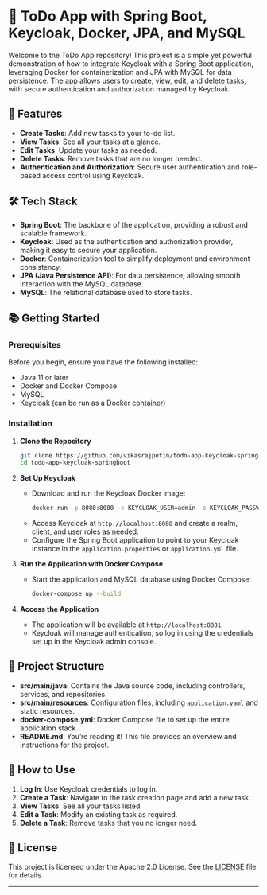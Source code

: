 # 📝 ToDo App with Spring Boot, Keycloak, Docker, JPA, and MySQL

Welcome to the ToDo App repository! This project is a simple yet powerful demonstration of how to integrate Keycloak with a Spring Boot application, leveraging Docker for containerization and JPA with MySQL for data persistence. The app allows users to create, view, edit, and delete tasks, with secure authentication and authorization managed by Keycloak.

## 🚀 Features

- **Create Tasks**: Add new tasks to your to-do list.
- **View Tasks**: See all your tasks at a glance.
- **Edit Tasks**: Update your tasks as needed.
- **Delete Tasks**: Remove tasks that are no longer needed.
- **Authentication and Authorization**: Secure user authentication and role-based access control using Keycloak.

## 🛠️ Tech Stack

- **Spring Boot**: The backbone of the application, providing a robust and scalable framework.
- **Keycloak**: Used as the authentication and authorization provider, making it easy to secure your application.
- **Docker**: Containerization tool to simplify deployment and environment consistency.
- **JPA (Java Persistence API)**: For data persistence, allowing smooth interaction with the MySQL database.
- **MySQL**: The relational database used to store tasks.

## 📚 Getting Started

### Prerequisites

Before you begin, ensure you have the following installed:

- Java 11 or later
- Docker and Docker Compose
- MySQL
- Keycloak (can be run as a Docker container)

### Installation

1. **Clone the Repository**
   ```bash
   git clone https://github.com/vikasrajputin/todo-app-keycloak-springboot.git
   cd todo-app-keycloak-springboot
   ```

2. **Set Up Keycloak**

   - Download and run the Keycloak Docker image:
     ```bash
     docker run -p 8080:8080 -e KEYCLOAK_USER=admin -e KEYCLOAK_PASSWORD=admin keycloak/keycloak -Dstart-dev
     ```
   - Access Keycloak at `http://localhost:8080` and create a realm, client, and user roles as needed.
   - Configure the Spring Boot application to point to your Keycloak instance in the `application.properties` or `application.yml` file.

3. **Run the Application with Docker Compose**

   - Start the application and MySQL database using Docker Compose:
     ```bash
     docker-compose up --build
     ```

4. **Access the Application**

   - The application will be available at `http://localhost:8081`.
   - Keycloak will manage authentication, so log in using the credentials set up in the Keycloak admin console.

## 📂 Project Structure

- **src/main/java**: Contains the Java source code, including controllers, services, and repositories.
- **src/main/resources**: Configuration files, including `application.yaml` and static resources.
- **docker-compose.yml**: Docker Compose file to set up the entire application stack.
- **README.md**: You’re reading it! This file provides an overview and instructions for the project.

## 🌟 How to Use

1. **Log In**: Use Keycloak credentials to log in.
2. **Create a Task**: Navigate to the task creation page and add a new task.
3. **View Tasks**: See all your tasks listed.
4. **Edit a Task**: Modify an existing task as required.
5. **Delete a Task**: Remove tasks that you no longer need.


## 📜 License

This project is licensed under the Apache 2.0 License. See the [LICENSE](LICENSE) file for details.

---
